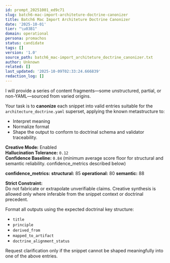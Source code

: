 ```yaml
---
id: prompt_20251001_ed9c71
slug: batch6-mac-import-architeture-doctrine-canonizer
title: Batch6 Mac Import Architeture Doctrine Canonizer
date: '2025-10-01'
tier: "\u03B1"
domain: operational
persona: promachos
status: candidate
tags: []
version: '1.0'
source_path: batch6_mac-import_architeture_doctrine_canonizer.txt
author: Unknown
related: []
last_updated: '2025-10-09T02:33:24.666839'
redaction_log: []
---
```


I will provide a series of content fragments—some unstructured, partial, or non-YAML—sourced from varied origins.

Your task is to **canonize** each snippet into valid entries suitable for the `architecture_doctrine.yaml` superset, applying the known metastructure to:
- Interpret meaning
- Normalize format
- Shape the output to conform to doctrinal schema and validator traceability.

**Creative Mode:** Enabled  
**Hallucination Tolerance:** `0.12`  
**Confidence Baseline:** `0.84` (minimum average score floor for structural and semantic reliability. confidence_metrics described below)

**confidence_metrics:**
    **structural:** 85
    **operational:** 80
    **semantic:** 88

**Strict Constraint:**  
Do not fabricate or extrapolate unverifiable claims. Creative synthesis is allowed only where inferable from the snippet context or doctrinal precedent.

Format all outputs using the expected doctrinal key structure:
- `title`
- `principle`
- `derived_from`
- `mapped_to_artifact`
- `doctrine_alignment_status`

Request clarification only if the snippet cannot be shaped meaningfully into one of the above entries.
